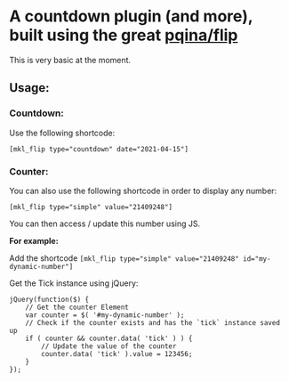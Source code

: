 # A countdown plugin (and more), built using the great [pqina/flip](https://github.com/pqina/flip)

This is very basic at the moment. 

## Usage:

### Countdown:

Use the following shortcode:

`[mkl_flip type="countdown" date="2021-04-15"]`


### Counter:

You can also use the following shortcode in order to display any number:

`[mkl_flip type="simple" value="21409248"]`

You can then access / update this number using JS. 

**For example:** 

Add the shortcode `[mkl_flip type="simple" value="21409248" id="my-dynamic-number"]`

Get the Tick instance using jQuery:

```JS
jQuery(function($) {
	// Get the counter Element
	var counter = $( '#my-dynamic-number' );
	// Check if the counter exists and has the `tick` instance saved up
	if ( counter && counter.data( 'tick' ) ) {
		// Update the value of the counter
		counter.data( 'tick' ).value = 123456;
	}
});
```